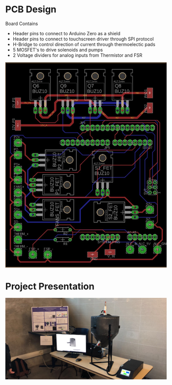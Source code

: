 # PCB Design 
Board Contains
* Header pins to connect to Arduino Zero as a shield
* Header pins to connect to touchscreen driver through SPI protocol
* H-Bridge to control direction of current through thermoelectic pads
* 5 MOSFET's to drive solenoids and pumps
* 2 Voltage dividers for analog inputs from Thermistor and FSR



![alt text](https://github.com/daxinman/capstone/blob/master/board.JPG)

# Project Presentation

![alt text](https://github.com/daxinman/capstone/blob/master/presentation.JPG)
